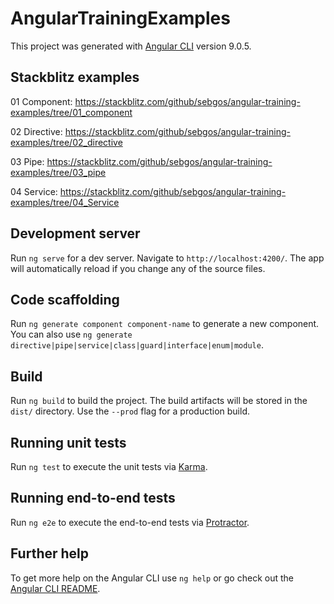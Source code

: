 # AngularTrainingExamples

This project was generated with [Angular CLI](https://github.com/angular/angular-cli) version 9.0.5.

## Stackblitz examples

01 Component: https://stackblitz.com/github/sebgos/angular-training-examples/tree/01_component

02 Directive: https://stackblitz.com/github/sebgos/angular-training-examples/tree/02_directive

03 Pipe: https://stackblitz.com/github/sebgos/angular-training-examples/tree/03_pipe

04 Service: https://stackblitz.com/github/sebgos/angular-training-examples/tree/04_Service

## Development server

Run `ng serve` for a dev server. Navigate to `http://localhost:4200/`. The app will automatically reload if you change any of the source files.

## Code scaffolding

Run `ng generate component component-name` to generate a new component. You can also use `ng generate directive|pipe|service|class|guard|interface|enum|module`.

## Build

Run `ng build` to build the project. The build artifacts will be stored in the `dist/` directory. Use the `--prod` flag for a production build.

## Running unit tests

Run `ng test` to execute the unit tests via [Karma](https://karma-runner.github.io).

## Running end-to-end tests

Run `ng e2e` to execute the end-to-end tests via [Protractor](http://www.protractortest.org/).

## Further help

To get more help on the Angular CLI use `ng help` or go check out the [Angular CLI README](https://github.com/angular/angular-cli/blob/master/README.md).
